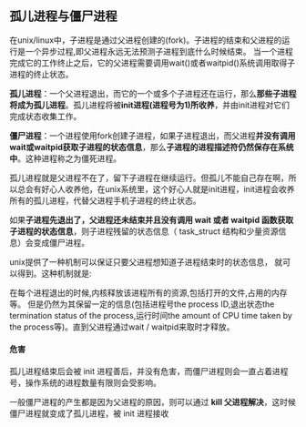## 孤儿进程与僵尸进程
在unix/linux中，子进程是通过父进程创建的(fork)。子进程的结束和父进程的运行是一个异步过程,即父进程永远无法预测子进程到底什么时候结束。 当一个进程完成它的工作终止之后，它的父进程需要调用wait()或者waitpid()系统调用取得子进程的终止状态。

**孤儿进程**：一个父进程退出，而它的一个或多个子进程还在运行，那么**那些子进程将成为孤儿进程**。孤儿进程将被**init进程(进程号为1)所收养**，并由init进程对它们完成状态收集工作。

**僵尸进程**：一个进程使用fork创建子进程，如果子进程退出，而父进程**并没有调用wait或waitpid获取子进程的状态信息**，那么**子进程的进程描述符仍然保存在系统中**。这种进程称之为僵死进程。

孤儿进程就是父进程不在了，留下子进程在继续运行。但孤儿不能自己存在啊，所以总会有好心人收养他，在unix系统里，这个好心人就是init进程，init进程会收养所有的孤儿进程，代替父进程手机子进程的终止状态。

如果**子进程先退出了，父进程还未结束并且没有调用 wait 或者 waitpid 函数获取子进程的状态信息**，则子进程残留的状态信息（ task_struct 结构和少量资源信息）会变成僵尸进程。

unix提供了一种机制可以保证只要父进程想知道子进程结束时的状态信息， 就可以得到。这种机制就是:

在每个进程退出的时候,内核释放该进程所有的资源,包括打开的文件,占用的内存等。 但是仍然为其保留一定的信息(包括进程号the process ID,退出状态the termination status of the process,运行时间the amount of CPU time taken by the process等)。直到父进程通过wait / waitpid来取时才释放。


#### 危害
孤儿进程结束后会被 init 进程善后，并没有危害，而僵尸进程则会一直占着进程号，操作系统的进程数量有限则会受影响。

一般僵尸进程的产生都是因为父进程的原因，则可以通过 **kill 父进程解决**，这时候僵尸进程就变成了孤儿进程，被 init 进程接收
